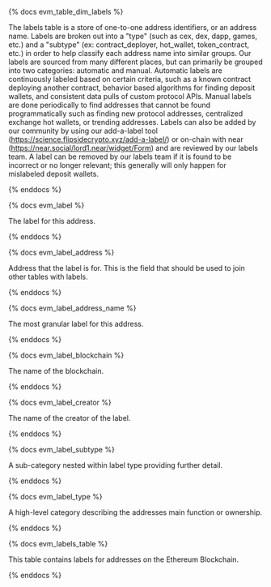{% docs evm_table_dim_labels %}

The labels table is a store of one-to-one address identifiers, or an address name. Labels are broken out into a "type" (such as cex, dex, dapp, games, etc.) and a "subtype" (ex: contract_deployer, hot_wallet, token_contract, etc.) in order to help classify each address name into similar groups. Our labels are sourced from many different places, but can primarily be grouped into two categories: automatic and manual. Automatic labels are continuously labeled based on certain criteria, such as a known contract deploying another contract, behavior based algorithms for finding deposit wallets, and consistent data pulls of custom protocol APIs. Manual labels are done periodically to find addresses that cannot be found programmatically such as finding new protocol addresses, centralized exchange hot wallets, or trending addresses. Labels can also be added by our community by using our add-a-label tool (https://science.flipsidecrypto.xyz/add-a-label/) or on-chain with near (https://near.social/lord1.near/widget/Form) and are reviewed by our labels team. A label can be removed by our labels team if it is found to be incorrect or no longer relevant; this generally will only happen for mislabeled deposit wallets.

{% enddocs %}

{% docs evm_label %}

The label for this address. 

{% enddocs %}


{% docs evm_label_address %}

Address that the label is for. This is the field that should be used to join other tables with labels. 

{% enddocs %}


{% docs evm_label_address_name %}

The most granular label for this address.  

{% enddocs %}


{% docs evm_label_blockchain %}

The name of the blockchain.

{% enddocs %}


{% docs evm_label_creator %}

The name of the creator of the label.

{% enddocs %}


{% docs evm_label_subtype %}

A sub-category nested within label type providing further detail.

{% enddocs %}


{% docs evm_label_type %}

A high-level category describing the addresses main function or ownership.

{% enddocs %}


{% docs evm_labels_table %}

This table contains labels for addresses on the Ethereum Blockchain. 

{% enddocs %}


